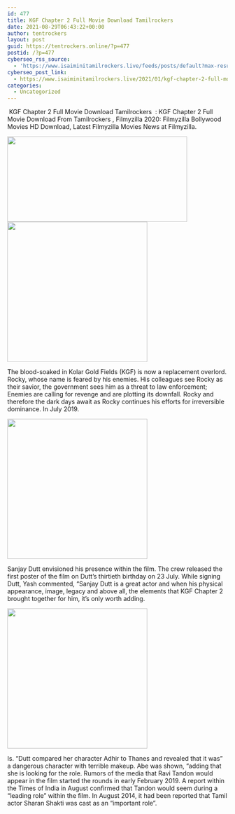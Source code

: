 ```yaml
---
id: 477
title: KGF Chapter 2 Full Movie Download Tamilrockers
date: 2021-08-29T06:43:22+00:00
author: tentrockers
layout: post
guid: https://tentrockers.online/?p=477
postid: /?p=477
cyberseo_rss_source:
  - 'https://www.isaiminitamilrockers.live/feeds/posts/default?max-results=150&start-index=151'
cyberseo_post_link:
  - https://www.isaiminitamilrockers.live/2021/01/kgf-chapter-2-full-movie-download_6.html
categories:
  - Uncategorized
---
```

<meta content="&nbsp;KGF Chapter 2 Full Movie Download Tamilrockers&nbsp; : KGF Chapter 2 Full Movie Download From Tamilrockers , Filmyzilla 2020: Filmyzilla Bollywo..." name="twitter:description" />

  


<center>
</center>

&nbsp;KGF Chapter 2 Full Movie Download Tamilrockers&nbsp; : KGF Chapter 2 Full Movie Download From Tamilrockers , Filmyzilla 2020: Filmyzilla Bollywood Movies HD Download, Latest Filmyzilla Movies News at Filmyzilla.<ins data-width="0" data-height="0" class="ldcda00b511" data-domain="//aaaaaco.com" data-affquery="/f5ff9bfd5d/dcda00b511/?placementName=default"></ins>

<div class="separator">
  <a href="https://1.bp.blogspot.com/-DpK-fQnTv38/X_UVcjqvsNI/AAAAAAAAALo/nkhhZb4TmY8rS4TBkkRp8OtQcpEmqX11QCLcBGAsYHQ/s759/KGF-2-759.jpg" imageanchor="1"><img loading="lazy" border="0" data-original-height="422" data-original-width="759" height="195" src="https://1.bp.blogspot.com/-DpK-fQnTv38/X_UVcjqvsNI/AAAAAAAAALo/nkhhZb4TmY8rS4TBkkRp8OtQcpEmqX11QCLcBGAsYHQ/w411-h195/KGF-2-759.jpg" width="411" /></a>
</div>



<div class="separator">
  <a href="https://aaaaaco.com/b7e8e06d99/36ca42e4dc/?placementName=default" imageanchor="1" target="_blank" rel="noopener"><img border="0" data-original-height="166" data-original-width="800" src="https://1.bp.blogspot.com/-86lPFEfp4TU/X_UVjfDX5rI/AAAAAAAAALs/opCo_zx849o7kA2VGlAz6YwLcVG6UlTjwCLcBGAsYHQ/s320/unnamed.gif" width="320" /></a>
</div>

<ins data-width="0" data-height="0" class="ldcda00b511" data-domain="//aaaaaco.com" data-affquery="/f5ff9bfd5d/dcda00b511/?placementName=default"></ins>

The blood-soaked in Kolar Gold Fields (KGF) is now a replacement overlord. Rocky, whose name is feared by his enemies. His colleagues see Rocky as their savior, the government sees him as a threat to law enforcement; Enemies are calling for revenge and are plotting its downfall. Rocky and therefore the dark days await as Rocky continues his efforts for irreversible dominance. In July 2019.<ins data-width="0" data-height="0" class="ldcda00b511" data-domain="//aaaaaco.com" data-affquery="/f5ff9bfd5d/dcda00b511/?placementName=default"></ins>

<div class="separator">
  <a href="https://aaaaaco.com/b7e8e06d99/36ca42e4dc/?placementName=default" imageanchor="1" target="_blank" rel="noopener"><img border="0" data-original-height="166" data-original-width="800" src="https://1.bp.blogspot.com/-Qf9reWrnjSo/X_UVnXUMWPI/AAAAAAAAALw/9h6R4pxDq2wBmyD1cxZUCblmSp0ZBsPdwCLcBGAsYHQ/s320/unnamed.gif" width="320" /></a>
</div>

Sanjay Dutt envisioned his presence within the film. The crew released the first poster of the film on Dutt’s thirtieth birthday on 23 July. While signing Dutt, Yash commented, “Sanjay Dutt is a great actor and when his physical appearance, image, legacy and above all, the elements that KGF Chapter 2 brought together for him, it’s only worth adding.<ins data-width="0" data-height="0" class="ldcda00b511" data-domain="//aaaaaco.com" data-affquery="/f5ff9bfd5d/dcda00b511/?placementName=default"></ins>

<div class="separator">
  <a href="https://aaaaaco.com/b7e8e06d99/36ca42e4dc/?placementName=default" imageanchor="1" target="_blank" rel="noopener"><img border="0" data-original-height="166" data-original-width="800" src="https://1.bp.blogspot.com/-xtxUToatk7Y/X_UVroxYzoI/AAAAAAAAAL0/v3k4erfex68HqYM6TM_rlsJ3RR1C9qmQwCLcBGAsYHQ/s320/unnamed.gif" width="320" /></a>
</div>

<ins data-width="0" data-height="0" class="ldcda00b511" data-domain="//aaaaaco.com" data-affquery="/f5ff9bfd5d/dcda00b511/?placementName=default"></ins>

Is. “Dutt compared her character Adhir to Thanes and revealed that it was” a dangerous character with terrible makeup. Abe was shown, “adding that she is looking for the role. Rumors of the media that Ravi Tandon would appear in the film started the rounds in early February 2019. A report within the Times of India in August confirmed that Tandon would seem during a “leading role” within the film. In August 2014, it had been reported that Tamil actor Sharan Shakti was cast as an “important role”.<ins data-width="0" data-height="0" class="ldcda00b511" data-domain="//aaaaaco.com" data-affquery="/f5ff9bfd5d/dcda00b511/?placementName=default"></ins>

<center>
</center>
